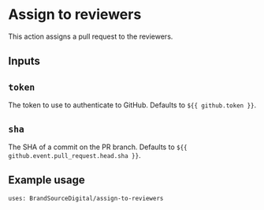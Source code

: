 # Assign to reviewers

This action assigns a pull request to the reviewers.

## Inputs

## `token`

The token to use to authenticate to GitHub. Defaults to `${{ github.token }}`.

## `sha`

The SHA of a commit on the PR branch. Defaults to `${{ github.event.pull_request.head.sha }}`.

## Example usage

```
uses: BrandSourceDigital/assign-to-reviewers
```

